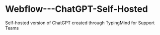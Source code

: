 # Webflow---ChatGPT-Self-Hosted
Self-hosted version of ChatGPT created through TypingMind for Support Teams
